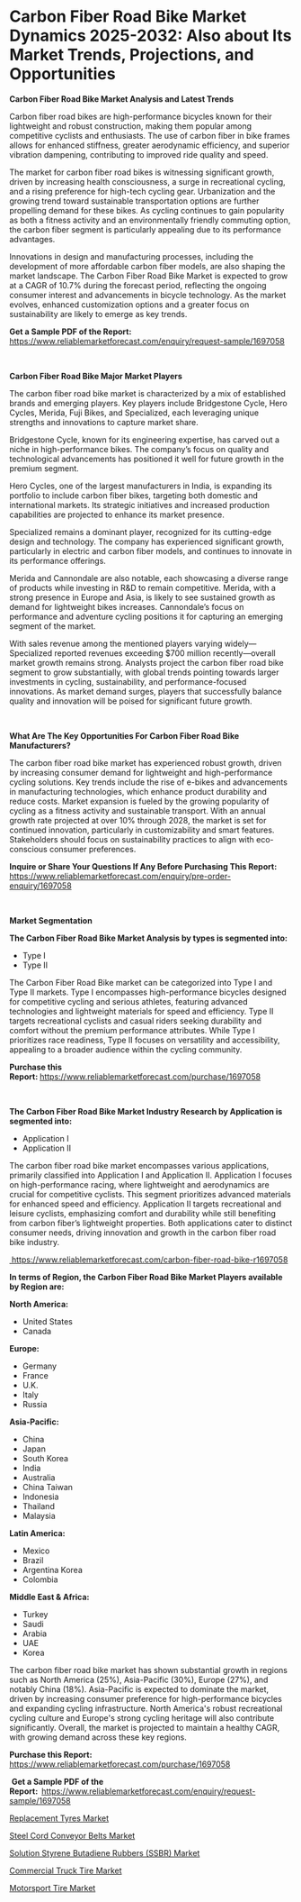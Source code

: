 <p><h1>Carbon Fiber Road Bike Market Dynamics 2025-2032: Also about Its Market Trends, Projections, and Opportunities</h1></p><p><strong>Carbon Fiber Road Bike Market Analysis and Latest Trends</strong></p>
<p><p>Carbon fiber road bikes are high-performance bicycles known for their lightweight and robust construction, making them popular among competitive cyclists and enthusiasts. The use of carbon fiber in bike frames allows for enhanced stiffness, greater aerodynamic efficiency, and superior vibration dampening, contributing to improved ride quality and speed.</p><p>The market for carbon fiber road bikes is witnessing significant growth, driven by increasing health consciousness, a surge in recreational cycling, and a rising preference for high-tech cycling gear. Urbanization and the growing trend toward sustainable transportation options are further propelling demand for these bikes. As cycling continues to gain popularity as both a fitness activity and an environmentally friendly commuting option, the carbon fiber segment is particularly appealing due to its performance advantages.</p><p>Innovations in design and manufacturing processes, including the development of more affordable carbon fiber models, are also shaping the market landscape. The Carbon Fiber Road Bike Market is expected to grow at a CAGR of 10.7% during the forecast period, reflecting the ongoing consumer interest and advancements in bicycle technology. As the market evolves, enhanced customization options and a greater focus on sustainability are likely to emerge as key trends.</p></p>
<p><strong>Get a Sample PDF of the Report:&nbsp;</strong> <a href="https://www.reliablemarketforecast.com/enquiry/request-sample/1697058?utm_campaign=1893&utm_medium=2&utm_source=Github&utm_content=ia&utm_term=27032025&utm_id=carbon-fiber-road-bike">https://www.reliablemarketforecast.com/enquiry/request-sample/1697058</a></p>
<p>&nbsp;</p>
<p><strong>Carbon Fiber Road Bike Major Market Players</strong></p>
<p><p>The carbon fiber road bike market is characterized by a mix of established brands and emerging players. Key players include Bridgestone Cycle, Hero Cycles, Merida, Fuji Bikes, and Specialized, each leveraging unique strengths and innovations to capture market share.</p><p>Bridgestone Cycle, known for its engineering expertise, has carved out a niche in high-performance bikes. The company’s focus on quality and technological advancements has positioned it well for future growth in the premium segment.</p><p>Hero Cycles, one of the largest manufacturers in India, is expanding its portfolio to include carbon fiber bikes, targeting both domestic and international markets. Its strategic initiatives and increased production capabilities are projected to enhance its market presence. </p><p>Specialized remains a dominant player, recognized for its cutting-edge design and technology. The company has experienced significant growth, particularly in electric and carbon fiber models, and continues to innovate in its performance offerings. </p><p>Merida and Cannondale are also notable, each showcasing a diverse range of products while investing in R&D to remain competitive. Merida, with a strong presence in Europe and Asia, is likely to see sustained growth as demand for lightweight bikes increases. Cannondale’s focus on performance and adventure cycling positions it for capturing an emerging segment of the market.</p><p>With sales revenue among the mentioned players varying widely—Specialized reported revenues exceeding $700 million recently—overall market growth remains strong. Analysts project the carbon fiber road bike segment to grow substantially, with global trends pointing towards larger investments in cycling, sustainability, and performance-focused innovations. As market demand surges, players that successfully balance quality and innovation will be poised for significant future growth.</p></p>
<p>&nbsp;</p>
<p><strong>What Are The Key Opportunities For Carbon Fiber Road Bike Manufacturers?</strong></p>
<p><p>The carbon fiber road bike market has experienced robust growth, driven by increasing consumer demand for lightweight and high-performance cycling solutions. Key trends include the rise of e-bikes and advancements in manufacturing technologies, which enhance product durability and reduce costs. Market expansion is fueled by the growing popularity of cycling as a fitness activity and sustainable transport. With an annual growth rate projected at over 10% through 2028, the market is set for continued innovation, particularly in customizability and smart features. Stakeholders should focus on sustainability practices to align with eco-conscious consumer preferences.</p></p>
<p><strong>Inquire or Share Your Questions If Any Before Purchasing This Report:</strong> <a href="https://www.reliablemarketforecast.com/enquiry/pre-order-enquiry/1697058?utm_campaign=1893&utm_medium=2&utm_source=Github&utm_content=ia&utm_term=27032025&utm_id=carbon-fiber-road-bike">https://www.reliablemarketforecast.com/enquiry/pre-order-enquiry/1697058</a></p>
<p>&nbsp;</p>
<p><strong>Market Segmentation</strong></p>
<p><strong>The Carbon Fiber Road Bike Market Analysis by types is segmented into:</strong></p>
<p><ul><li>Type I</li><li>Type II</li></ul></p>
<p><p>The Carbon Fiber Road Bike market can be categorized into Type I and Type II markets. Type I encompasses high-performance bicycles designed for competitive cycling and serious athletes, featuring advanced technologies and lightweight materials for speed and efficiency. Type II targets recreational cyclists and casual riders seeking durability and comfort without the premium performance attributes. While Type I prioritizes race readiness, Type II focuses on versatility and accessibility, appealing to a broader audience within the cycling community.</p></p>
<p><strong>Purchase this Report:&nbsp;</strong><a href="https://www.reliablemarketforecast.com/purchase/1697058?utm_campaign=1893&utm_medium=2&utm_source=Github&utm_content=ia&utm_term=27032025&utm_id=carbon-fiber-road-bike">https://www.reliablemarketforecast.com/purchase/1697058</a></p>
<p>&nbsp;</p>
<p><strong>The Carbon Fiber Road Bike Market Industry Research by Application is segmented into:</strong></p>
<p><ul><li>Application I</li><li>Application II</li></ul></p>
<p><p>The carbon fiber road bike market encompasses various applications, primarily classified into Application I and Application II. Application I focuses on high-performance racing, where lightweight and aerodynamics are crucial for competitive cyclists. This segment prioritizes advanced materials for enhanced speed and efficiency. Application II targets recreational and leisure cyclists, emphasizing comfort and durability while still benefiting from carbon fiber’s lightweight properties. Both applications cater to distinct consumer needs, driving innovation and growth in the carbon fiber road bike industry.</p></p>
<p><a href="https://www.reliablemarketforecast.com/carbon-fiber-road-bike-r1697058?utm_campaign=1893&utm_medium=2&utm_source=Github&utm_content=ia&utm_term=27032025&utm_id=carbon-fiber-road-bike">&nbsp;https://www.reliablemarketforecast.com/carbon-fiber-road-bike-r1697058</a></p>
<p><strong>In terms of Region, the Carbon Fiber Road Bike Market Players available by Region are:</strong></p>
<p>
    <p> <strong> North America: </strong>
        <ul>
            <li>United States</li>
            <li>Canada</li>
        </ul>
        </p> 
    <p> <strong> Europe: </strong>
        <ul>
            <li>Germany</li>
            <li>France</li>
            <li>U.K.</li>
            <li>Italy</li>
            <li>Russia</li>
        </ul>
        </p> 
    <p> <strong> Asia-Pacific: </strong>
        <ul>
            <li>China</li>
            <li>Japan</li>
            <li>South Korea</li>
            <li>India</li>
            <li>Australia</li>
            <li>China Taiwan</li>
            <li>Indonesia</li>
            <li>Thailand</li>
            <li>Malaysia</li>
        </ul>
        </p> 
    <p> <strong> Latin America: </strong>
        <ul>
            <li>Mexico</li>
            <li>Brazil</li>
            <li>Argentina Korea</li>
            <li>Colombia</li>
        </ul>
        </p> 
    <p> <strong> Middle East & Africa: </strong>
        <ul>
            <li>Turkey</li>
            <li>Saudi</li>
            <li>Arabia</li>
            <li>UAE</li>
            <li>Korea</li>
        </ul>
    </p>
    </p>
<p><p>The carbon fiber road bike market has shown substantial growth in regions such as North America (25%), Asia-Pacific (30%), Europe (27%), and notably China (18%). Asia-Pacific is expected to dominate the market, driven by increasing consumer preference for high-performance bicycles and expanding cycling infrastructure. North America's robust recreational cycling culture and Europe's strong cycling heritage will also contribute significantly. Overall, the market is projected to maintain a healthy CAGR, with growing demand across these key regions.</p></p>
<p><strong>Purchase this Report: </strong><a href="https://www.reliablemarketforecast.com/purchase/1697058?utm_campaign=1893&utm_medium=2&utm_source=Github&utm_content=ia&utm_term=27032025&utm_id=carbon-fiber-road-bike">https://www.reliablemarketforecast.com/purchase/1697058</a></p>
<p>&nbsp;<strong>Get a Sample PDF of the Report:&nbsp;&nbsp;</strong><a href="https://www.reliablemarketforecast.com/enquiry/request-sample/1697058?utm_campaign=1893&utm_medium=2&utm_source=Github&utm_content=ia&utm_term=27032025&utm_id=carbon-fiber-road-bike">https://www.reliablemarketforecast.com/enquiry/request-sample/1697058</a></p>
<p><strong></strong></p>
<p><p><a href="https://github.com/aertsfecto0h/Market-Research-Report-List-1/blob/main/replacement-tyres-market.md?utm_campaign=1893&utm_medium=2&utm_source=Github&utm_content=ia&utm_term=27032025&utm_id=carbon-fiber-road-bike">Replacement Tyres Market</a></p><p><a href="https://github.com/hiwatchucuy/Market-Research-Report-List-1/blob/main/steel-cord-conveyor-belts-market.md?utm_campaign=1893&utm_medium=2&utm_source=Github&utm_content=ia&utm_term=27032025&utm_id=carbon-fiber-road-bike">Steel Cord Conveyor Belts Market</a></p><p><a href="https://github.com/barlevsebako/Market-Research-Report-List-1/blob/main/solution-styrene-butadiene-rubbers-ssbr-market.md?utm_campaign=1893&utm_medium=2&utm_source=Github&utm_content=ia&utm_term=27032025&utm_id=carbon-fiber-road-bike">Solution Styrene Butadiene Rubbers (SSBR) Market</a></p><p><a href="https://github.com/tyreinhssan/Market-Research-Report-List-1/blob/main/commercial-truck-tire-market.md?utm_campaign=1893&utm_medium=2&utm_source=Github&utm_content=ia&utm_term=27032025&utm_id=carbon-fiber-road-bike">Commercial Truck Tire Market</a></p><p><a href="https://github.com/ftnlewins/Market-Research-Report-List-1/blob/main/motorsport-tire-market.md?utm_campaign=1893&utm_medium=2&utm_source=Github&utm_content=ia&utm_term=27032025&utm_id=carbon-fiber-road-bike">Motorsport Tire Market</a></p></p>